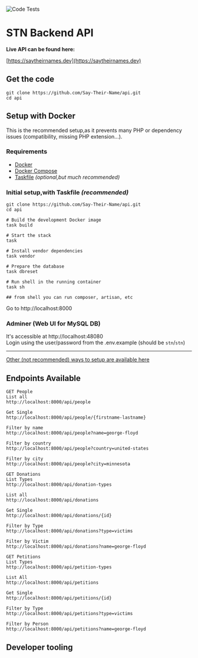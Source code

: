 ![Code Tests](https://github.com/Say-Their-Name/say-their-names-api/workflows/Code%20Tests/badge.svg)

# STN Backend API

**Live API can be found here:**  

[https://saytheirnames.dev](https://saytheirnames.dev)

## Get the code
```
git clone https://github.com/Say-Their-Name/api.git
cd api
```

## Setup with Docker
This is the recommended setup,as it prevents many PHP or dependency issues 
(compatibility, missing PHP extension...).

### Requirements
* [Docker](https://docs.docker.com/get-docker/)  
* [Docker Compose](https://docs.docker.com/compose/install/)  
* [Taskfile](https://taskfile.dev/#/installation) *(optional,but much recommended)*

### Initial setup,with Taskfile *(recommended)*
```
git clone https://github.com/Say-Their-Name/api.git
cd api

# Build the development Docker image
task build

# Start the stack
task

# Install vendor dependencies
task vendor

# Prepare the database
task dbreset

# Run shell in the running container
task sh

## from shell you can run composer, artisan, etc
```
Go to http://localhost:8000

### Adminer (Web UI for MySQL DB)  
It's accessible at http://localhost:48080  
Login using the user/password from the .env.example (should be `stn`/`stn`)  


---
[Other (not recommended) ways to setup are available here](docs/install_alternatives.md)

## Endpoints Available

```
GET People
List all
http://localhost:8000/api/people

Get Single
http://localhost:8000/api/people/{firstname-lastname}

Filter by name
http://localhost:8000/api/people?name=george-floyd

Filter by country
http://localhost:8000/api/people?country=united-states

Filter by city
http://localhost:8000/api/people?city=minnesota

GET Donations
List Types
http://localhost:8000/api/donation-types

List all
http://localhost:8000/api/donations

Get Single
http://localhost:8000/api/donations/{id}

Filter by Type
http://localhost:8000/api/donations?type=victims

Filter by Victim
http://localhost:8000/api/donations?name=george-floyd

GET Petitions
List Types
http://localhost:8000/api/petition-types

List All
http://localhost:8000/api/petitions

Get Single
http://localhost:8000/api/petitions/{id}

Filter by Type
http://localhost:8000/api/petitions?type=victims

Filter by Person
http://localhost:8000/api/petitions?name=george-floyd
```

## Developer tooling
